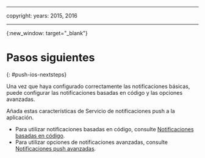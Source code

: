 
---

copyright:
 years: 2015, 2016

---

{:new_window: target="_blank"}
# Pasos siguientes

{: #push-ios-nextsteps}

Una vez que haya configurado correctamente las notificaciones básicas, puede configurar las notificaciones basadas en código y las opciones avanzadas.

Añada estas características de Servicio de notificaciones push a la aplicación.



-  Para utilizar notificaciones basadas en código, consulte [Notificaciones basadas en código](t_push_tagsmain.md).
-  Para utilizar opciones de notificaciones avanzadas, consulte [Notificaciones push avanzadas](t_advance_notifications.md).
